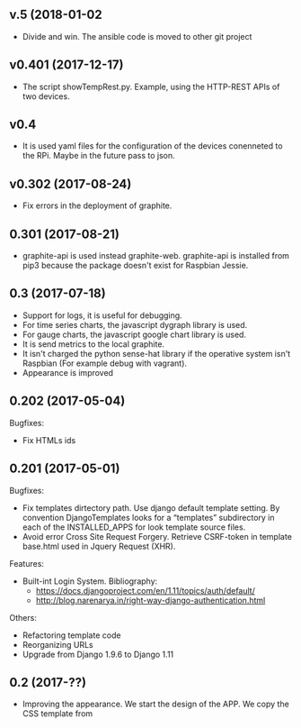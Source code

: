 
## v.5 (2018-01-02

 - Divide and win. The ansible code is moved to other git project

## v0.401 (2017-12-17)
 - The script showTempRest.py. Example, using the HTTP-REST APIs of two devices.

## v0.4
 - It is used yaml files for the configuration of the devices conenneted to the RPi. Maybe in the future pass to json.

## v0.302 (2017-08-24)
 - Fix errors in the deployment of graphite.

## 0.301 (2017-08-21)
 - graphite-api is used instead graphite-web. graphite-api is installed from pip3 because
   the package doesn't exist for Raspbian Jessie.

## 0.3 (2017-07-18)
 - Support for logs, it is useful for debugging.
 - For time series charts, the javascript dygraph library is used.
 - For gauge charts, the javascript google chart library is used.
 - It is send metrics to the local graphite.
 - It isn't charged the python sense-hat library if the operative system isn't Raspbian (For example debug with vagrant).
 - Appearance is improved


## 0.202 (2017-05-04)

Bugfixes:
  - Fix HTMLs ids

## 0.201 (2017-05-01)

Bugfixes:
  - Fix templates dirtectory path. Use django default template setting.
  By convention DjangoTemplates looks for a “templates” subdirectory
  in each of the INSTALLED_APPS for look template source files.
  - Avoid error Cross Site Request Forgery. Retrieve CSRF-token in
  template base.html used in Jquery Request (XHR).

Features:
  - Built-int Login System. Bibliography:
    - https://docs.djangoproject.com/en/1.11/topics/auth/default/
    - http://blog.narenarya.in/right-way-django-authentication.html

Others:
  - Refactoring template code
  - Reorganizing URLs
  - Upgrade from Django 1.9.6 to Django 1.11

## 0.2 (2017-??)
  - Improving the appearance. We start the design of the APP.
  We copy the CSS template from


